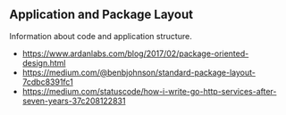 ## Application and Package Layout

Information about code and application structure.

* https://www.ardanlabs.com/blog/2017/02/package-oriented-design.html
* https://medium.com/@benbjohnson/standard-package-layout-7cdbc8391fc1
* https://medium.com/statuscode/how-i-write-go-http-services-after-seven-years-37c208122831